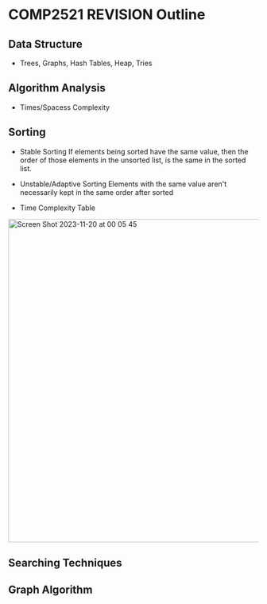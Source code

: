 # COMP2521 REVISION Outline

## Data Structure
- Trees, Graphs, Hash Tables, Heap, Tries

## Algorithm Analysis
- Times/Spacess Complexity

## Sorting
- Stable Sorting
  If elements being sorted have the same value, then the order of those elements in the unsorted list, is the same in the sorted list.

- Unstable/Adaptive Sorting
  Elements with the same value aren't necessarily kept in the same order after sorted

- Time Complexity Table
  
<img width="650" alt="Screen Shot 2023-11-20 at 00 05 45" src="https://github.com/Natalie-2004/COMP2521_REVISION/assets/62165943/f00d67a4-4797-4314-baeb-1ac449790e83">

## Searching Techniques

## Graph Algorithm
